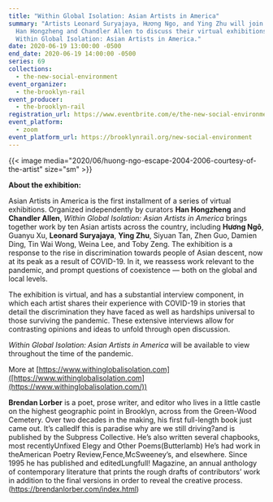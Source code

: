 ```yaml
---
title: "Within Global Isolation: Asian Artists in America"
summary: "Artists Leonard Suryajaya, Hương Ngo, and Ying Zhu will join curators
  Han Hongzheng and Chandler Allen to discuss their virtual exhibitions titled,
  Within Global Isolation: Asian Artists in America."
date: 2020-06-19 13:00:00 -0500
end_date: 2020-06-19 14:00:00 -0500
series: 69
collections:
  - the-new-social-environment
event_organizer:
  - the-brooklyn-rail
event_producer:
  - the-brooklyn-rail
registration_url: https://www.eventbrite.com/e/the-new-social-environment-69-within-global-isolation-tickets-109421398348
event_platform:
  - zoom
event_platform_url: https://brooklynrail.org/new-social-environment
---
```

{{< image media="2020/06/huong-ngo-escape-2004-2006-courtesy-of-the-artist" size="sm" >}}

**About the exhibition:** 

Asian Artists in America is the first installment of a series of virtual exhibitions. Organized independently by curators **Han Hongzheng** and **Chandler Allen**, *Within Global Isolation: Asian Artists in America* brings together work by ten Asian artists across the country, including **Hương Ngô**, Guanyu Xu, **Leonard Suryajaya**, **Ying Zhu**, Siyuan Tan, Zhen Guo, Damien Ding, Tin Wai Wong, Weina Lee, and Toby Zeng. The exhibition is a response to the rise in discrimination towards people of Asian descent, now at its peak as a result of COVID-19. In it, we reassess work relevant to the pandemic, and prompt questions of coexistence — both on the global and local levels.​

The exhibition is virtual, and has a substantial interview component, in which each artist shares their experience with COVID-19 in stories that detail the discrimination they have faced as well as hardships universal to those surviving the pandemic. These extensive interviews allow for contrasting opinions and ideas to unfold through open discussion.

*Within Global Isolation: Asian Artists in America* will be available to view throughout the time of the pandemic.

More at [https://www.withinglobalisolation.com]([https://www.withinglobalisolation.com](https://www.withinglobalisolation.com/))

**Brendan Lorber** is a poet, prose writer, and editor who lives in a little castle on the highest geographic point in Brooklyn, across from the Green-Wood Cemetery. Over two decades in the making, his first full-length book just came out. It’s calledIf this is paradise why are we still driving?and is published by the Subpress Collective. He’s also written several chapbooks, most recentlyUnfixed Elegy and Other Poems(Butterlamb) He’s had work in theAmerican Poetry Review,Fence,McSweeney’s, and elsewhere. Since 1995 he has published and editedLungfull! Magazine, an annual anthology of contemporary literature that prints the rough drafts of contributors’ work in addition to the final versions in order to reveal the creative process. (<https://brendanlorber.com/index.html>)